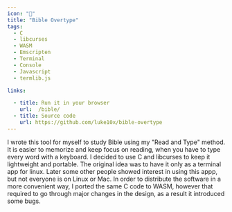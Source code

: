 ```yaml
---
icon: "🌿"
title: "Bible Overtype"
tags:
  - C
  - libcurses
  - WASM
  - Emscripten
  - Terminal
  - Console
  - Javascript
  - termlib.js

links:

  - title: Run it in your browser
    url:  /bible/
  - title: Source code 
    url: https://github.com/luke10x/bible-overtype
---
```

I wrote this tool for myself to study Bible using my "Read and Type" method. It is easier to memorize and keep focus on reading, when you have to type every word with a keyboard. I decided to use C and libcurses to keep it lightweight and portable. The original idea was to have it only as a terminal app for linux. Later some other people showed interest in using this appp, but not everyone is on Linux or Mac. In order to distribute the software in a more convenient way, I ported the same C code to WASM, however that required to go through major changes in the design, as a result it introduced some bugs.
